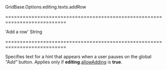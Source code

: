 <!--id-->GridBase.Options.editing.texts.addRow<!--/id-->
===========================================================================
<!--default-->'Add a row'<!--/default-->
<!--type-->String<!--/type-->
===========================================================================

<!--shortDescription-->
Specifies text for a hint that appears when a user pauses on the global *"Add"* button. Applies only if **editing**.[allowAdding]({basewidgetpath}/Configuration/editing/#allowAdding) is **true**.
<!--/shortDescription-->

<!--fullDescription-->

<!--/fullDescription-->